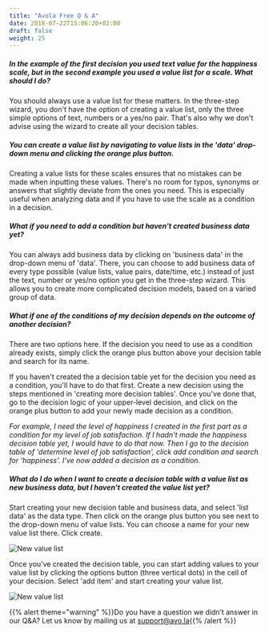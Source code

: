 ```yaml
---
title: "Avola Free Q & A"
date: 2018-07-22T15:06:20+02:00
draft: false
weight: 25
---
```


##### In the example of the first decision you used text value for the happiness scale, but in the second example you used a value list for a scale. What should I do?

You should always use a value list for these matters. In the three-step wizard, you don't have the option of creating a value list, only the three simple options of text, numbers or a yes/no pair. That's also why we don't advise using the wizard to create all your decision tables.

##### You can create a value list by navigating to value lists in the 'data' drop-down menu and clicking the orange plus button.

Creating a value lists for these scales ensures that no mistakes can be made when inputting these values. There's no room for typos, synonyms or answers that slightly deviate from the ones you need. This is especially useful when analyzing data and if you have to use the scale as a condition in a decision.

##### What if you need to add a condition but haven't created business data yet?

You can always add business data by clicking on 'business data' in the drop-down menu of 'data'. There, you can choose to add business data of every type possible (value lists, value pairs, date/time, etc.) instead of just the text, number or yes/no option you get in the three-step wizard. This allows you to create more complicated decision models, based on a varied group of data.

##### What if one of the conditions of my decision depends on the outcome of another decision?

There are two options here. If the decision you need to use as a condition already exists, simply click the orange plus button above your decision table and search for its name. 

If you haven't created the a decision table yet for the decision you need as a condition, you'll have to do that first. Create a new decision using the steps mentioned in 'creating more decision tables'. Once you've done that, go to the decision logic of your upper-level decision, and click on the orange plus button to add your newly made decision as a condition.

*For example, I need the level of happiness I created in the first part as a condition for my level of job satisfaction. If I hadn't made the happiness decision table yet, I would have to do that now. Then I go to the decision table of 'determine level of job satisfaction', click add condition and search for 'happiness'. I've now added a decision as a condition.*

##### What do I do when I want to create a decision table with a value list as new business data, but I haven't created the value list yet?

Start creating your new decision table and business data, and select 'list data' as the data type. Then click on the orange plus button you see next to the drop-down menu of value lists. You can choose a name for your new value list there. Click create. 

![New value list](/images/using-avola-free/new-value-list.png)

Once you’ve created the decision table, you can start adding values to your value list by clicking the options button (three vertical dots) in the cell of your decision. Select 'add item' and start creating your value list. 

![New value list](/images/using-avola-free/new-value-list-add.png)

{{% alert theme="warning" %}}Do you have a question we didn’t answer in our Q&A? Let us know by mailing us at [support@avo.la](mailto:support@avo.la){{% /alert %}}


